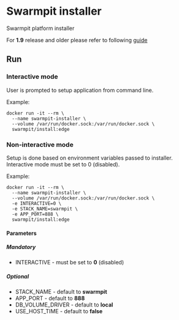 # Swarmpit installer

Swarmpit platform installer

For **1.9** release and older please refer to following [guide](https://github.com/swarmpit/installer/tree/8b947373547e977dab86760773f55bd1e3d1d4f5)

## Run 

### Interactive mode
User is prompted to setup application from command line.

Example:

```{r, engine='bash', count_lines}
docker run -it --rm \
  --name swarmpit-installer \
  --volume /var/run/docker.sock:/var/run/docker.sock \
  swarmpit/install:edge
```

### Non-interactive mode
Setup is done based on environment variables passed to installer. 
Interactive mode must be set to 0 (disabled).

Example:

```{r, engine='bash', count_lines}
docker run -it --rm \
  --name swarmpit-installer \
  --volume /var/run/docker.sock:/var/run/docker.sock \
  -e INTERACTIVE=0 \
  -e STACK_NAME=swarmpit \
  -e APP_PORT=888 \
  swarmpit/install:edge
```

#### Parameters

##### Mandatory 

- INTERACTIVE - must be set to **0** (disabled)

##### Optional 

- STACK_NAME - default to **swarmpit**
- APP_PORT - default to **888**
- DB_VOLUME_DRIVER - default to **local**
- USE_HOST_TIME - default to **false**

